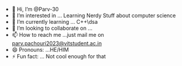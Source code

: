 - 👋 Hi, I’m @Parv-30
- 👀 I’m interested in ... Learning Nerdy Stuff about computer science
- 🌱 I’m currently learning ... C++\dsa
- 💞️ I’m looking to collaborate on ...
- 📫 How to reach me ...just mail me on parv.pachouri2023@vitstudent.ac.in
- 😄 Pronouns: ...HE/HIM
- ⚡ Fun fact: ... Not cool enough for that

<!---
Parv-30/Parv-30 is a ✨ special ✨ repository because its `README.md` (this file) appears on your GitHub profile.
You can click the Preview link to take a look at your changes.
--->
